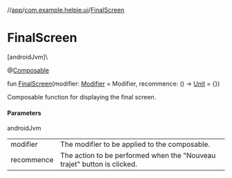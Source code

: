 //[app](../../index.md)/[com.example.helpie.ui](index.md)/[FinalScreen](-final-screen.md)

# FinalScreen

[androidJvm]\

@[Composable](https://developer.android.com/reference/kotlin/androidx/compose/runtime/Composable.html)

fun [FinalScreen](-final-screen.md)(modifier: [Modifier](https://developer.android.com/reference/kotlin/androidx/compose/ui/Modifier.html) = Modifier, recommence: () -&gt; [Unit](https://kotlinlang.org/api/latest/jvm/stdlib/kotlin/-unit/index.html) = {})

Composable function for displaying the final screen.

#### Parameters

androidJvm

| | |
|---|---|
| modifier | The modifier to be applied to the composable. |
| recommence | The action to be performed when the &quot;Nouveau trajet&quot; button is clicked. |
